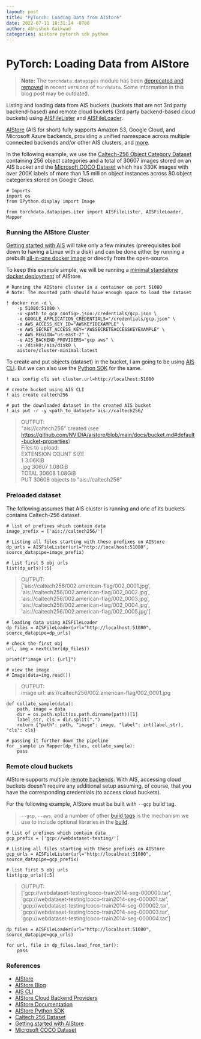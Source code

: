 ```yaml
---
layout: post
title: "PyTorch: Loading Data from AIStore"
date: 2022-07-11 18:31:24 -0700
author: Abhishek Gaikwad
categories: aistore pytorch sdk python
---
```


# PyTorch: Loading Data from AIStore

> **Note:** The `torchdata.datapipes` module has been [deprecated and removed](https://github.com/pytorch/data?tab=readme-ov-file#torchdata-see-note-below-on-current-status) in recent versions of 
`torchdata`. Some information in this blog post may be outdated.

Listing and loading data from AIS buckets (buckets that are not 3rd
party backend-based) and remote cloud buckets (3rd party backend-based
cloud buckets) using
[AISFileLister](https://pytorch.org/data/0.8/generated/torchdata.datapipes.iter.AISFileLister.html)
and
[AISFileLoader](https://pytorch.org/data/0.8/generated/torchdata.datapipes.iter.AISFileLoader.html).

[AIStore](https://github.com/NVIDIA/aistore) (AIS for short) fully supports
Amazon S3, Google Cloud, and Microsoft Azure backends, providing a
unified namespace across multiple connected backends and/or other AIS
clusters, and [more](https://github.com/NVIDIA/aistore#features).

In the following example, we use the [Caltech-256 Object Category
Dataset](https://data.caltech.edu/records/nyy15-4j048) containing 256
object categories and a total of 30607 images stored on an AIS bucket
and the [Microsoft COCO Dataset](https://cocodataset.org/#home) which
has 330K images with over 200K labels of more than 1.5 million object
instances across 80 object categories stored on Google Cloud.

``` {.python}
# Imports
import os
from IPython.display import Image

from torchdata.datapipes.iter import AISFileLister, AISFileLoader, Mapper
```


### Running the AIStore Cluster

[Getting started with
AIS](https://github.com/NVIDIA/aistore/blob/main/docs/getting_started.md)
will take only a few minutes (prerequisites boil down to having a Linux
with a disk) and can be done either by running a prebuilt [all-in-one
docker image](https://github.com/NVIDIA/aistore/tree/main/deploy) or
directly from the open-source.

To keep this example simple, we will be running a [minimal standalone
docker
deployment](https://github.com/NVIDIA/aistore/blob/main/deploy/prod/docker/single/README.md)
of AIStore.

``` {.python}
# Running the AIStore cluster in a container on port 51080
# Note: The mounted path should have enough space to load the dataset

! docker run -d \
    -p 51080:51080 \
    -v <path_to_gcp_config>.json:/credentials/gcp.json \
    -e GOOGLE_APPLICATION_CREDENTIALS="/credentials/gcp.json" \
    -e AWS_ACCESS_KEY_ID="AWSKEYIDEXAMPLE" \
    -e AWS_SECRET_ACCESS_KEY="AWSSECRETEACCESSKEYEXAMPLE" \
    -e AWS_REGION="us-east-2" \
    -e AIS_BACKEND_PROVIDERS="gcp aws" \
    -v /disk0:/ais/disk0 \
    aistore/cluster-minimal:latest
```


To create and put objects (dataset) in the bucket, I am going to be
using [AIS
CLI](https://github.com/NVIDIA/aistore/blob/main/docs/cli.md). But we
can also use the [Python
SDK](https://github.com/NVIDIA/aistore/tree/main/python/aistore) for the
same.

``` {.python}
! ais config cli set cluster.url=http://localhost:51080

# create bucket using AIS CLI
! ais create caltech256

# put the downloaded dataset in the created AIS bucket
! ais put -r -y <path_to_dataset> ais://caltech256/
```

> OUTPUT:<br>"ais://caltech256" created (see https://github.com/NVIDIA/aistore/blob/main/docs/bucket.md#default-bucket-properties)<br>
> Files to upload:<br>
    EXTENSION	 COUNT	 SIZE<br>
                    1	 3.06KiB<br>
    .jpg		 30607	 1.08GiB<br>
    TOTAL		30608	1.08GiB<br>
    PUT 30608 objects to "ais://caltech256"<br>


### Preloaded dataset

The following assumes that AIS cluster is running and one of its buckets
contains Caltech-256 dataset.

``` {.python}
# list of prefixes which contain data
image_prefix = ['ais://caltech256/']

# Listing all files starting with these prefixes on AIStore 
dp_urls = AISFileLister(url="http://localhost:51080", source_datapipe=image_prefix)

# list first 5 obj urls
list(dp_urls)[:5]
```

>OUTPUT:<br>
    ['ais://caltech256/002.american-flag/002_0001.jpg',<br>
     'ais://caltech256/002.american-flag/002_0002.jpg',<br>
     'ais://caltech256/002.american-flag/002_0003.jpg',<br>
     'ais://caltech256/002.american-flag/002_0004.jpg',<br>
     'ais://caltech256/002.american-flag/002_0005.jpg']



``` {.python}
# loading data using AISFileLoader
dp_files = AISFileLoader(url="http://localhost:51080", source_datapipe=dp_urls)

# check the first obj
url, img = next(iter(dp_files))

print(f"image url: {url}")

# view the image
# Image(data=img.read())
```

>OUTPUT:<br>
    image url: ais://caltech256/002.american-flag/002_0001.jpg

``` {.python}
def collate_sample(data):
    path, image = data
    dir = os.path.split(os.path.dirname(path))[1]
    label_str, cls = dir.split(".")
    return {"path": path, "image": image, "label": int(label_str), "cls": cls}
```

``` {.python}
# passing it further down the pipeline
for _sample in Mapper(dp_files, collate_sample):
    pass
```

### Remote cloud buckets

AIStore supports multiple [remote
backends](https://aiatscale.org/docs/providers). With AIS, accessing
cloud buckets doesn\'t require any additional setup assuming, of course,
that you have the corresponding credentials (to access cloud buckets).

For the following example, AIStore must be built with `--gcp` build tag.

> `--gcp`, `--aws`, and a number of other [build tags](https://github.com/NVIDIA/aistore/blob/main/Makefile) is the mechanism we use to include optional libraries in the [build](https://github.com/NVIDIA/aistore/blob/main/docs/getting_started.md#build-make-and-development-tools).

``` {.python}
# list of prefixes which contain data
gcp_prefix = ['gcp://webdataset-testing/']

# Listing all files starting with these prefixes on AIStore 
gcp_urls = AISFileLister(url="http://localhost:51080", source_datapipe=gcp_prefix)

# list first 5 obj urls
list(gcp_urls)[:5]
```

> OUTPUT:<br>
    ['gcp://webdataset-testing/coco-train2014-seg-000000.tar',<br>
     'gcp://webdataset-testing/coco-train2014-seg-000001.tar',<br>
     'gcp://webdataset-testing/coco-train2014-seg-000002.tar',<br>
     'gcp://webdataset-testing/coco-train2014-seg-000003.tar',<br>
     'gcp://webdataset-testing/coco-train2014-seg-000004.tar']

``` {.python}
dp_files = AISFileLoader(url="http://localhost:51080", source_datapipe=gcp_urls)
```
``` {.python}
for url, file in dp_files.load_from_tar():
    pass
```

### References

-   [AIStore](https://github.com/NVIDIA/aistore)
-   [AIStore Blog](https://aiatscale.org/blog)
-   [AIS CLI](https://github.com/NVIDIA/aistore/blob/main/docs/cli.md)
-   [AIStore Cloud Backend
    Providers](https://aiatscale.org/docs/providers)
-   [AIStore Documentation](https://aiatscale.org/docs)
-   [AIStore Python
    SDK](https://github.com/NVIDIA/aistore/tree/main/python/aistore)
-   [Caltech 256 Dataset](https://data.caltech.edu/records/nyy15-4j048)
-   [Getting started with
    AIStore](https://github.com/NVIDIA/aistore/blob/main/docs/getting_started.md)
-   [Microsoft COCO Dataset](https://cocodataset.org/#home)